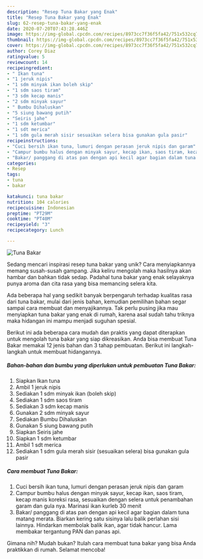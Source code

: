 ```yaml
---
description: "Resep Tuna Bakar yang Enak"
title: "Resep Tuna Bakar yang Enak"
slug: 62-resep-tuna-bakar-yang-enak
date: 2020-07-20T07:43:28.446Z
image: https://img-global.cpcdn.com/recipes/8973cc7f36f5fa42/751x532cq70/tuna-bakar-foto-resep-utama.jpg
thumbnail: https://img-global.cpcdn.com/recipes/8973cc7f36f5fa42/751x532cq70/tuna-bakar-foto-resep-utama.jpg
cover: https://img-global.cpcdn.com/recipes/8973cc7f36f5fa42/751x532cq70/tuna-bakar-foto-resep-utama.jpg
author: Corey Diaz
ratingvalue: 5
reviewcount: 14
recipeingredient:
- " Ikan tuna"
- "1 jeruk nipis"
- "1 sdm minyak ikan boleh skip"
- "1 sdm saos tiram"
- "3 sdm kecap manis"
- "2 sdm minyak sayur"
- " Bumbu Dihaluskan"
- "5 siung bawang putih"
- "Seiris jahe"
- "1 sdm ketumbar"
- "1 sdt merica"
- "1 sdm gula merah sisir sesuaikan selera bisa gunakan gula pasir"
recipeinstructions:
- "Cuci bersih ikan tuna, lumuri dengan perasan jeruk nipis dan garam"
- "Campur bumbu halus dengan minyak sayur, kecap ikan, saos tiram, kecap manis koreksi rasa, sesuaikan dengan selera untuk penambahan garam dan gula nya. Marinasi ikan kurleb 30 menit"
- "Bakar/ panggang di atas pan dengan api kecil agar bagian dalam tuna matang merata. Biarkan kering satu sisinya lalu balik perlahan sisi lainnya. Hindarkan membolak balik ikan, agar tidak hancur. Lama membakar tergantung PAN dan panas api."
categories:
- Resep
tags:
- tuna
- bakar

katakunci: tuna bakar 
nutrition: 104 calories
recipecuisine: Indonesian
preptime: "PT29M"
cooktime: "PT40M"
recipeyield: "3"
recipecategory: Lunch

---
```



![Tuna Bakar](https://img-global.cpcdn.com/recipes/8973cc7f36f5fa42/751x532cq70/tuna-bakar-foto-resep-utama.jpg)

Sedang mencari inspirasi resep tuna bakar yang unik? Cara menyiapkannya memang susah-susah gampang. Jika keliru mengolah maka hasilnya akan hambar dan bahkan tidak sedap. Padahal tuna bakar yang enak selayaknya punya aroma dan cita rasa yang bisa memancing selera kita.



Ada beberapa hal yang sedikit banyak berpengaruh terhadap kualitas rasa dari tuna bakar, mulai dari jenis bahan, kemudian pemilihan bahan segar sampai cara membuat dan menyajikannya. Tak perlu pusing jika mau menyiapkan tuna bakar yang enak di rumah, karena asal sudah tahu triknya maka hidangan ini mampu menjadi suguhan spesial.


Berikut ini ada beberapa cara mudah dan praktis yang dapat diterapkan untuk mengolah tuna bakar yang siap dikreasikan. Anda bisa membuat Tuna Bakar memakai 12 jenis bahan dan 3 tahap pembuatan. Berikut ini langkah-langkah untuk membuat hidangannya.

<!--inarticleads1-->

##### Bahan-bahan dan bumbu yang diperlukan untuk pembuatan Tuna Bakar:

1. Siapkan  Ikan tuna
1. Ambil 1 jeruk nipis
1. Sediakan 1 sdm minyak ikan (boleh skip)
1. Sediakan 1 sdm saos tiram
1. Sediakan 3 sdm kecap manis
1. Gunakan 2 sdm minyak sayur
1. Sediakan  Bumbu Dihaluskan
1. Gunakan 5 siung bawang putih
1. Siapkan Seiris jahe
1. Siapkan 1 sdm ketumbar
1. Ambil 1 sdt merica
1. Sediakan 1 sdm gula merah sisir (sesuaikan selera) bisa gunakan gula pasir




<!--inarticleads2-->

##### Cara membuat Tuna Bakar:

1. Cuci bersih ikan tuna, lumuri dengan perasan jeruk nipis dan garam
1. Campur bumbu halus dengan minyak sayur, kecap ikan, saos tiram, kecap manis koreksi rasa, sesuaikan dengan selera untuk penambahan garam dan gula nya. Marinasi ikan kurleb 30 menit
1. Bakar/ panggang di atas pan dengan api kecil agar bagian dalam tuna matang merata. Biarkan kering satu sisinya lalu balik perlahan sisi lainnya. Hindarkan membolak balik ikan, agar tidak hancur. Lama membakar tergantung PAN dan panas api.




Gimana nih? Mudah bukan? Itulah cara membuat tuna bakar yang bisa Anda praktikkan di rumah. Selamat mencoba!

